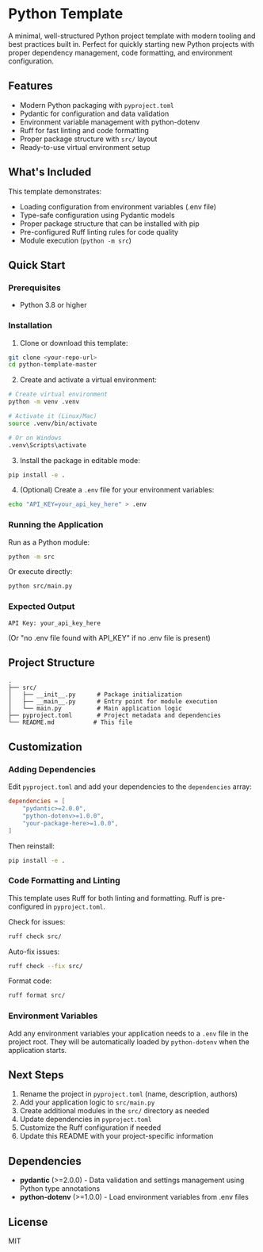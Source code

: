 # Python Template

A minimal, well-structured Python project template with modern tooling and best practices built in. Perfect for quickly starting new Python projects with proper dependency management, code formatting, and environment configuration.

## Features

- Modern Python packaging with `pyproject.toml`
- Pydantic for configuration and data validation
- Environment variable management with python-dotenv
- Ruff for fast linting and code formatting
- Proper package structure with `src/` layout
- Ready-to-use virtual environment setup

## What's Included

This template demonstrates:
- Loading configuration from environment variables (.env file)
- Type-safe configuration using Pydantic models
- Proper package structure that can be installed with pip
- Pre-configured Ruff linting rules for code quality
- Module execution (`python -m src`)

## Quick Start

### Prerequisites
- Python 3.8 or higher

### Installation

1. Clone or download this template:
```bash
git clone <your-repo-url>
cd python-template-master
```

2. Create and activate a virtual environment:
```bash
# Create virtual environment
python -m venv .venv

# Activate it (Linux/Mac)
source .venv/bin/activate

# Or on Windows
.venv\Scripts\activate
```

3. Install the package in editable mode:
```bash
pip install -e .
```

4. (Optional) Create a `.env` file for your environment variables:
```bash
echo "API_KEY=your_api_key_here" > .env
```

### Running the Application

Run as a Python module:
```bash
python -m src
```

Or execute directly:
```bash
python src/main.py
```

### Expected Output
```
API Key: your_api_key_here
```
(Or "no .env file found with API_KEY" if no .env file is present)

## Project Structure

```
.
├── src/
│   ├── __init__.py      # Package initialization
│   ├── __main__.py      # Entry point for module execution
│   └── main.py          # Main application logic
├── pyproject.toml       # Project metadata and dependencies
└── README.md           # This file
```

## Customization

### Adding Dependencies

Edit `pyproject.toml` and add your dependencies to the `dependencies` array:
```toml
dependencies = [
    "pydantic>=2.0.0",
    "python-dotenv>=1.0.0",
    "your-package-here>=1.0.0",
]
```

Then reinstall:
```bash
pip install -e .
```

### Code Formatting and Linting

This template uses Ruff for both linting and formatting. Ruff is pre-configured in `pyproject.toml`.

Check for issues:
```bash
ruff check src/
```

Auto-fix issues:
```bash
ruff check --fix src/
```

Format code:
```bash
ruff format src/
```

### Environment Variables

Add any environment variables your application needs to a `.env` file in the project root. They will be automatically loaded by `python-dotenv` when the application starts.

## Next Steps

1. Rename the project in `pyproject.toml` (name, description, authors)
2. Add your application logic to `src/main.py`
3. Create additional modules in the `src/` directory as needed
4. Update dependencies in `pyproject.toml`
5. Customize the Ruff configuration if needed
6. Update this README with your project-specific information

## Dependencies

- **pydantic** (>=2.0.0) - Data validation and settings management using Python type annotations
- **python-dotenv** (>=1.0.0) - Load environment variables from .env files

## License

MIT